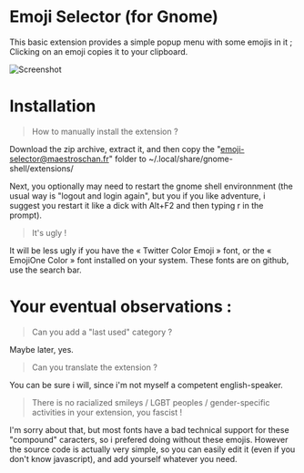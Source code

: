 # Emoji Selector (for Gnome)
This basic extension provides a simple popup menu with some emojis in it ; Clicking on an emoji copies it to your clipboard.

![Screenshot](https://raw.githubusercontent.com/Maestroschan/emoji-selector-for-gnome/master/Capture%20d'%C3%A9cran%20de%202017-01-13%2003%3A23%3A14.png)

# Installation
> How to manually install the extension ?

Download the zip archive, extract it, and then copy the "emoji-selector@maestroschan.fr" folder to ~/.local/share/gnome-shell/extensions/

Next, you optionally may need to restart the gnome shell environnment (the usual way is "logout and login again", but you if you like adventure, i suggest you restart it like a dick with Alt+F2 and then typing r in the prompt).

> It's ugly !

It will be less ugly if you have the « Twitter Color Emoji » font, or the « EmojiOne Color » font installed on your system. These fonts are on github, use the search bar.

# Your eventual observations :
> Can you add a "last used" category ?

Maybe later, yes.

> Can you translate the extension ?

You can be sure i will, since i'm not myself a competent english-speaker.

> There is no racialized smileys / LGBT peoples / gender-specific activities in your extension, you fascist !

I'm sorry about that, but most fonts have a bad technical support for these "compound" caracters, so i prefered doing without these emojis.
However the source code is actually very simple, so you can easily edit it (even if you don't know javascript), and add yourself whatever you need.
